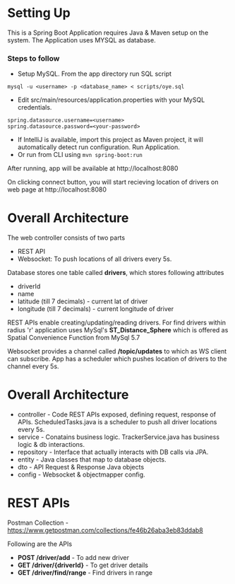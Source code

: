 # Setting Up
This is a Spring Boot Application requires Java & Maven setup on the system.
The Application uses MYSQL as database.

### Steps to follow
- Setup MySQL. From the app directory run SQL script
```
mysql -u <username> -p <database_name> < scripts/oye.sql
```

- Edit src/main/resources/application.properties  with your MySQL credentials.
```
spring.datasource.username=<username>
spring.datasource.password=<your-password>
```
- If IntelliJ is available, import this project as Maven project, it will automatically detect run configuration. Run Application.
- Or run from CLI using ```mvn spring-boot:run``` 

After running, app will be available at http://localhost:8080

On clicking connect button, you will start recieving location of drivers on web page at  http://localhost:8080

# Overall Architecture
The web controller consists of two parts
- REST API 
- Websocket: To push locations of all drivers every 5s.

Database stores one table called  **drivers**, which stores following attributes
* driverId
* name
* latitude (till 7 decimals) - current lat of driver
* longitude (till 7 decimals) - current longitude of driver

REST APIs enable creating/updating/reading drivers.
For find drivers within radius 'r' application uses MySql's  **ST_Distance_Sphere** which is offered as Spatial Convenience Function from MySql 5.7

Websocket provides a channel called  **/topic/updates** to which as WS client can subscribe. App has a scheduler which pushes 
location of drivers to the channel every 5s.


# Overall Architecture
* controller - Code REST APIs exposed, defining request, response of APIs. ScheduledTasks.java is a scheduler to push all driver locations every 5s.
* service - Conatains business logic. TrackerService.java has business logic & db interactions.
* repository - Interface that actually interacts with DB calls via JPA.
* entity - Java classes that map to database objects.
* dto - API Request & Response Java objects
* config - Websocket & objectmapper config.

# REST APIs
Postman Collection - https://www.getpostman.com/collections/fe46b26aba3eb83ddab8

Following are the APIs

* **POST /driver/add**  - To add new driver
* **GET /driver/{driverId}** - To get driver details
* **GET /driver/find/range** - Find drivers in range
```

```
